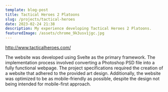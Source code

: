 ```yaml
---
template: blog-post
title: Tactical Heroes 2 Platoons
slug: /projects/tactical-heroes
date: 2023-02-24 21:38
description: My experience developing Tactical Heroes 2 Platoons.
featuredImage: /assets/chrome_9k3usv1jgc.jpg
---
```

<http://www.tacticalheroes.com/>

The website was developed using Svelte as the primary framework. The implementation process involved converting a Photoshop PSD file into a fully functional webpage. The project specifications required the creation of a website that adhered to the provided art design. Additionally, the website was optimized to be as mobile-friendly as possible, despite the design not being intended for mobile-first approach.